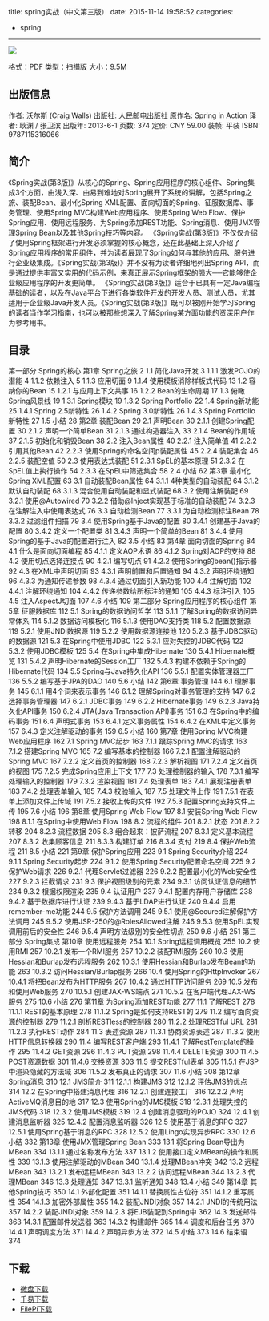 title: spring实战（中文第三版）
date: 2015-11-14 19:58:52
categories:
  - spring
---

![](http://img3.douban.com/lpic/s27260565.jpg)

格式：PDF
类型：扫描版
大小：9.5M

<!--more-->

## 出版信息 ##

作者: 沃尔斯 (Craig Walls) 
出版社: 人民邮电出版社
原作名: Spring in Action
译者: 耿渊 / 张卫滨 
出版年: 2013-6-1
页数: 374
定价: CNY 59.00
装帧: 平装
ISBN: 9787115316066

## 简介 ##

《Spring实战(第3版)》从核心的Spring、Spring应用程序的核心组件、Spring集成3个方面，由浅入深、由易到难地对Spring展开了系统的讲解，包括Spring之旅、装配Bean、最小化Spring XML配置、面向切面的Spring、征服数据库、事务管理、使用Spring MVC构建Web应用程序、使用Spring Web Flow、保护Spring应用、使用远程服务、为Spring添加REST功能、Spring消息、使用JMX管理Spring Bean以及其他Spring技巧等内容。
《Spring实战(第3版)》不仅仅介绍了使用Spring框架进行开发必须掌握的核心概念，还在此基础上深入介绍了Spring应用程序的常用组件，并为读者展现了Spring如何与其他的应用、服务进行企业级集成。《Spring实战(第3版)》并不没有为读者详细地列出Spring API，而是通过提供丰富又实用的代码示例，来真正展示Spring框架的强大──它能够使企业级应用程序的开发更简单。
《Spring实战(第3版)》适合于已具有一定Java编程基础的读者，以及在Java平台下进行各类软件开发的开发人员、测试人员，尤其适用于企业级Java开发人员。《Spring实战(第3版)》既可以被刚开始学习Spring的读者当作学习指南，也可以被那些想深入了解Spring某方面功能的资深用户作为参考用书。

## 目录 ##

第一部分 Spring的核心
第1章 Spring之旅 2
1.1 简化Java开发 3
1.1.1 激发POJO的潜能 4
1.1.2 依赖注入 5
1.1.3 应用切面 9
1.1.4 使用模板消除样板式代码 13
1.2 容纳你的Bean 15
1.2.1 与应用上下文共事 16
1.2.2 Bean的生命周期 17
1.3 俯瞰Spring风景线 19
1.3.1 Spring模块 19
1.3.2 Spring Portfolio 22
1.4 Spring新功能 25
1.4.1 Spring 2.5新特性 26
1.4.2 Spring 3.0新特性 26
1.4.3 Spring Portfollo新特性 27
1.5 小结 28
第2章 装配Bean 29
2.1 声明Bean 30
2.1.1 创建Spring配置 30
2.1.2 声明一个简单Bean 31
2.1.3 通过构造器注入 33
2.1.4 Bean的作用域 37
2.1.5 初始化和销毁Bean 38
2.2 注入Bean属性 40
2.2.1 注入简单值 41
2.2.2 引用其他Bean 42
2.2.3 使用Spring的命名空间p装配属性 45
2.2.4 装配集合 46
2.2.5 装配空值 50
2.3 使用表达式装配 51
2.3.1 SpEL的基本原理 51
2.3.2 在SpEL值上执行操作 54
2.3.3 在SpEL中筛选集合 58
2.4 小结 62
第3章 最小化Spring XML配置 63
3.1 自动装配Bean属性 64
3.1.1 4种类型的自动装配 64
3.1.2 默认自动装配 68
3.1.3 混合使用自动装配和显式装配 68
3.2 使用注解装配 69
3.2.1 使用@Autowired 70
3.2.2 借助@Inject实现基于标准的自动装配 74
3.2.3 在注解注入中使用表达式 76
3.3 自动检测Bean 77
3.3.1 为自动检测标注Bean 78
3.3.2 过滤组件扫描 79
3.4 使用Spring基于Java的配置 80
3.4.1 创建基于Java的配置 80
3.4.2 定义一个配置类 81
3.4.3 声明一个简单的Bean 81
3.4.4 使用Spring的基于Java的配置进行注入 82
3.5 小结 83
第4章 面向切面的Spring 84
4.1 什么是面向切面编程 85
4.1.1 定义AOP术语 86
4.1.2 Spring对AOP的支持 88
4.2 使用切点选择连接点 90
4.2.1 编写切点 91
4.2.2 使用Spring的bean()指示器 92
4.3 在XML中声明切面 93
4.3.1 声明前置和后置通知 94
4.3.2 声明环绕通知 96
4.3.3 为通知传递参数 98
4.3.4 通过切面引入新功能 100
4.4 注解切面 102
4.4.1 注解环绕通知 104
4.4.2 传递参数给所标注的通知 105
4.4.3 标注引入 105
4.5 注入AspectJ切面 107
4.6 小结 109
第二部分 Spring应用程序的核心组件
第5章 征服数据库 112
5.1 Spring的数据访问哲学 113
5.1.1 了解Spring的数据访问异常体系 114
5.1.2 数据访问模板化 116
5.1.3 使用DAO支持类 118
5.2 配置数据源 119
5.2.1 使用JNDI数据源 119
5.2.2 使用数据源连接池 120
5.2.3 基于JDBC驱动的数据源 121
5.3 在Spring中使用JDBC 122
5.3.1 应对失控的JDBC代码 122
5.3.2 使用JDBC模板 125
5.4 在Spring中集成Hibernate 130
5.4.1 Hibernate概览 131
5.4.2 声明Hibernate的Session工厂 132
5.4.3 构建不依赖于Spring的Hibernate代码 134
5.5 Spring与Java持久化API 136
5.5.1 配置实体管理器工厂 136
5.5.2 编写基于JPA的DAO 140
5.6 小结 142
第6章 事务管理 144
6.1 理解事务 145
6.1.1 用4个词来表示事务 146
6.1.2 理解Spring对事务管理的支持 147
6.2 选择事务管理器 147
6.2.1 JDBC事务 149
6.2.2 Hibernate事务 149
6.2.3 Java持久化API事务 150
6.2.4 JTA(Java Transaction API)事务 151
6.3 在Spring中的编码事务 151
6.4 声明式事务 153
6.4.1 定义事务属性 154
6.4.2 在XML中定义事务 157
6.4.3 定义注解驱动的事务 159
6.5 小结 160
第7章 使用Spring MVC构建Web应用程序 162
7.1 Spring MVC起步 163
7.1.1 跟踪Spring MVC的请求 163
7.1.2 搭建Spring MVC 165
7.2 编写基本的控制器 166
7.2.1 配置注解驱动的Spring MVC 167
7.2.2 定义首页的控制器 168
7.2.3 解析视图 171
7.2.4 定义首页的视图 175
7.2.5 完成Spring应用上下文 177
7.3 处理控制器的输入 178
7.3.1 编写处理输入的控制器 179
7.3.2 渲染视图 181
7.4 处理表单 183
7.4.1 展现注册表单 183
7.4.2 处理表单输入 185
7.4.3 校验输入 187
7.5 处理文件上传 191
7.5.1 在表单上添加文件上传域 191
7.5.2 接收上传的文件 192
7.5.3 配置Spring支持文件上传 195
7.6 小结 196
第8章 使用Spring Web Flow 197
8.1 安装Spring Web Flow 198
8.1.1 在Spring中使用Web Flow 198
8.2 流程的组件 201
8.2.1 状态 201
8.2.2 转移 204
8.2.3 流程数据 205
8.3 组合起来：披萨流程 207
8.3.1 定义基本流程 207
8.3.2 收集顾客信息 211
8.3.3 构建订单 216
8.3.4 支付 219
8.4 保护Web流程 211
8.5 小结 221
第9章 保护Spring应用 223
9.1 Spring Security介绍 224
9.1.1 Spring Security起步 224
9.1.2 使用Spring Security配置命名空间 225
9.2 保护Web请求 226
9.2.1 代理Servlet过滤器 226
9.2.2 配置最小化的Web安全性 227
9.2.3 拦截请求 231
9.3 保护视图级别的元素 234
9.3.1 访问认证信息的细节 234
9.3.2 根据权限渲染 235
9.4 认证用户 237
9.4.1 配置内存用户存储库 238
9.4.2 基于数据库进行认证 239
9.4.3 基于LDAP进行认证 240
9.4.4 启用remember-me功能 244
9.5 保护方法调用 245
9.5.1 使用@Secured注解保护方法调用 245
9.5.2 使用JSR-250的@RolesAllowed注解 246
9.5.3 使用SpEL实现调用前后的安全性 246
9.5.4 声明方法级别的安全性切点 250
9.6 小结 251
第三部分 Spring集成
第10章 使用远程服务 254
10.1 Spring远程调用概览 255
10.2 使用RMI 257
10.2.1 发布一个RMI服务 257
10.2.2 装配RMI服务 260
10.3 使用Hessian和Burlap发布远程服务 262
10.3.1 使用Hessian和Burlap发布Bean的功能 263
10.3.2 访问Hessian/Burlap服务 266
10.4 使用Spring的HttpInvoker 267
10.4.1 将把Bean发布为HTTP服务 267
10.4.2 通过HTTP访问服务 269
10.5 发布和使用Web服务 270
10.5.1 创建JAX-WS端点 271
10.5.2 在客户端代理JAX-WS服务 275
10.6 小结 276
第11章 为Spring添加REST功能 277
11.1 了解REST 278
11.1.1 REST的基本原理 278
11.1.2 Spring是如何支持REST的 279
11.2 编写面向资源的控制器 279
11.2.1 剖析RESTless的控制器 280
11.2.2 处理RESTful URL 281
11.2.3 执行REST动作 284
11.3 表述资源 287
11.3.1 协商资源表述 287
11.3.2 使用HTTP信息转换器 290
11.4 编写REST客户端 293
11.4.1 了解RestTemplate的操作 295
11.4.2 GET资源 296
11.4.3 PUT资源 298
11.4.4 DELETE资源 300
11.4.5 POST资源数据 301
11.4.6 交换资源 303
11.5 提交RESTful表单 305
11.5.1 在JSP中渲染隐藏的方法域 306
11.5.2 发布真正的请求 307
11.6 小结 308
第12章 Spring消息 310
12.1 JMS简介 311
12.1.1 构建JMS 312
12.1.2 评估JMS的优点 314
12.2 在Spring中搭建消息代理 316
12.2.1 创建连接工厂 316
12.2.2 声明ActiveMQ消息目的地 317
12.3 使用Spring的JMS模板 318
12.3.1 处理失控的JMS代码 318
12.3.2 使用JMS模板 319
12.4 创建消息驱动的POJO 324
12.4.1 创建消息监听器 325
12.4.2 配置消息监听器 326
12.5 使用基于消息的RPC 327
12.5.1 使用Spring基于消息的RPC 328
12.5.2 使用Lingo实现异步RPC 330
12.6 小结 332
第13章 使用JMX管理Spring Bean 333
13.1 将Spring Bean导出为MBean 334
13.1.1 通过名称发布方法 337
13.1.2 使用接口定义MBean的操作和属性 339
13.1.3 使用注解驱动的MBean 340
13.1.4 处理MBean冲突 342
13.2 远程MBean 343
13.2.1 发布远程MBean 343
13.2.2 访问远程MBean 344
13.2.3 代理MBean 346
13.3 处理通知 347
13.3.1 监听通知 348
13.4 小结 349
第14章 其他Spring技巧 350
14.1 外部化配置 351
14.1.1 替换属性占位符 351
14.1.2 重写属性 354
14.1.3 加密外部属性 355
14.2 装配JNDI对象 357
14.2.1 JNDI的传统用法 357
14.2.2 装配JNDI对象 359
14.2.3 将EJB装配到Spring中 362
14.3 发送邮件 363
14.3.1 配置邮件发送器 363
14.3.2 构建邮件 365
14.4 调度和后台任务 370
14.4.1 声明调度方法 371
14.4.2 声明异步方法 372
14.5 小结 373
14.6 结束语 374

## 下载 ##

+ [微盘下载](http://vdisk.weibo.com/s/aADaW4YRFaxuj)
+ [千易下载](http://1000eb.com/1hs9f)
+ [FilePi下载](http://filepi.com/i/0Lk2MGM)
